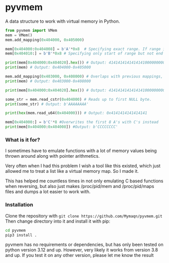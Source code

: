 # pyvmem

A data structure to work with virtual memory in Python.

```py
from pyvmem import VMem
mem = VMem()
mem.add_mapping(0x404000, 0x405000)

mem[0x404000:0x404008] = b'A'*0x8  # Specifying exact range. If range is shorter or longer than the data, it raisees a ValueError
mem[0x404010:] = b'B'*0x8 # Specifying only start of range but not end of range. Adds the length of the bytestring to the mem array

print(mem[0x404000:0x404020].hex()) # Output: 4141414141414141000000000000000042424242424242420000000000000000
print(mem) # Output: 0x404000-0x405000

mem.add_mapping(0x403000, 0x408000) # Overlaps with previous mappings, keeps data inside of the original mappings which it overlaps
print(mem) # Output: 0x403000-0x408000

print(mem[0x404000:0x404020].hex()) # Output: 4141414141414141000000000000000042424242424242420000000000000000

some_str = mem.read_cstr(0x404000) # Reads up to first NULL byte. 
print(some_str) # Output: b'AAAAAAAA'

print(hex(mem.read_u64(0x404000))) # Output: 0x4141414141414141

mem[0x404000:] = b'C'*8 #Overwrites the first 8 A's with C's instead
print(mem[0x404000:0x404008]) #Output: b'CCCCCCCC'
```
### What is it for?
I sometimes have to emulate functions with a lot of memory values being thrown around along with pointer arithmetics.

Very often when I had this problem I wish a tool like this existed, which just allowed me to treat a list like a virtual memory map. So I made it.

This has helped me countless times in not only emulating C based functions when reversing, but also just makes /proc/pid/mem and /proc/pid/maps files and dumps a lot easier to work with.

### Installation

Clone the repository with `git clone https://github.com/Mymaqn/pyvmem.git`
Then change directory into it and install it with pip:
```bash
cd pyvmem
pip3 install .
```

pyvmem has no requirements or dependencies, but has only been tested on python version 3.12 and up. However, very likely it works from version 3.8 and up. If you test it on any other version, please let me know the result
